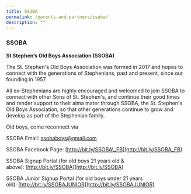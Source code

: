 ```yaml
---
title: SSOBA
permalink: /parents-and-partners/ssoba/
description: ""
---
```

### SSOBA

**St Stephen’s Old Boys Association (SSOBA)**

  

The St. Stephen's Old Boys Association was formed in 2017 and hopes to connect with the generations of Stephenians, past and present, since our founding in 1957.

All ex-Stephenians are highly encouraged and welcomed to join SSOBA to connect with other Sons of St. Stephen's, and continue their good times and render support to their alma mater through SSOBA, the St. Stephen's Old Boys Association, so that other generations continue to grow and develop as part of the Stephenian family. 
  

Old boys, come reconnect via

SSOBA Email: [ssobaboys@gmail.com](mailto:ssobaboys@gmail.com)

SSOBA Facebook Page: [http://bit.ly/SSOBA\_FB](http://bit.ly/SSOBA_FB)

SSOBA Signup Portal (for old boys 21 years old & above): [http://bit.ly/SSOBA](http://bit.ly/SSOBA)

SSOBA Junior Signup Portal (for old boys under 21 years old): [http://bit.ly/SSOBAJUNIOR](http://bit.ly/SSOBAJUNIOR)
